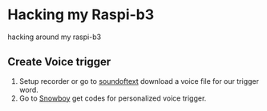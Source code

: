 # Hacking my Raspi-b3  
hacking around my raspi-b3  

## Create Voice trigger  
1. Setup recorder or go to [soundoftext](https://soundoftext.com) download a voice file for our trigger word.  
2. Go to [Snowboy](https://snowboy.kitt.ai) get codes for personalized voice trigger.  
